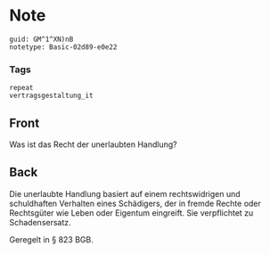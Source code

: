 # Note
```
guid: GM^1^XN)nB
notetype: Basic-02d89-e0e22
```

### Tags
```
repeat
vertragsgestaltung_it
```

## Front
Was ist das Recht der unerlaubten Handlung?

## Back
Die unerlaubte Handlung basiert auf einem rechtswidrigen und
schuldhaften Verhalten eines Schädigers, der in fremde Rechte oder
Rechtsgüter wie Leben oder Eigentum eingreift. Sie verpflichtet zu
Schadensersatz.
<div>
  Geregelt in § 823 BGB.
</div>
